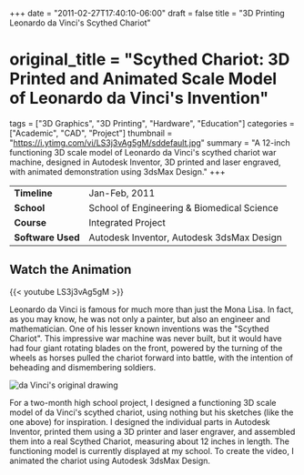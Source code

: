 +++
date = "2011-02-27T17:40:10-06:00"
draft = false
title = "3D Printing Leonardo da Vinci's Scythed Chariot"
# original_title = "Scythed Chariot: 3D Printed and Animated Scale Model of Leonardo da Vinci's Invention"
tags = ["3D Graphics", "3D Printing", "Hardware", "Education"]
categories = ["Academic", "CAD", "Project"]
thumbnail = "https://i.ytimg.com/vi/LS3j3vAg5gM/sddefault.jpg"
summary = "A 12-inch functioning 3D scale model of Leonardo da Vinci's scythed chariot war machine, designed in Autodesk Inventor, 3D printed and laser engraved, with animated demonstration using 3dsMax Design."
+++

| | |
| --- | --- |
| **Timeline** | Jan-Feb, 2011 |
| **School** | School of Engineering & Biomedical Science |
| **Course** | Integrated Project |
| **Software Used** | Autodesk Inventor, Autodesk 3dsMax Design |

## Watch the Animation

{{< youtube LS3j3vAg5gM >}}


Leonardo da Vinci is famous for much more than just the Mona Lisa. In fact, as you may know, he was not only a painter, but also an engineer and mathematician. One of his lesser known inventions was the "Scythed Chariot". This impressive war machine was never built, but it would have had four giant rotating blades on the front, powered by the turning of the wheels as horses pulled the chariot forward into battle, with the intention of beheading and dismembering soldiers.

![da Vinci's original drawing](https://upload.wikimedia.org/wikipedia/commons/6/6a/Scythed_chariot_by_da_Vinci.jpg)

For a two-month high school project, I designed a functioning 3D scale model of da Vinci's scythed chariot, using nothing but his sketches (like the one above) for inspiration. I designed the individual parts in Autodesk Inventor, printed them using a 3D printer and laser engraver, and assembled them into a real Scythed Chariot, measuring about 12 inches in length. The functioning model is currently displayed at my school. To create the video, I animated the chariot using Autodesk 3dsMax Design.
